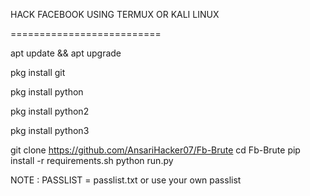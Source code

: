HACK FACEBOOK USING TERMUX OR KALI LINUX

==========================

   apt update && apt upgrade
   
   pkg install git
   
   pkg install python
   
   pkg install python2
   
   pkg install python3
   
   git clone https://github.com/AnsariHacker07/Fb-Brute
   cd Fb-Brute
   pip install -r requirements.sh
   python run.py

NOTE : PASSLIST = passlist.txt or use your own passlist
